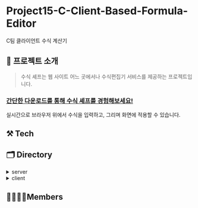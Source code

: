 # Project15-C-Client-Based-Formula-Editor
C팀 클라이언트 수식 계산기
## 📌 프로젝트 소개
>수식 셰프는 웹 사이트 어느 곳에서나 수식편집기 서비스를 제공하는 프로젝트입니다.

### [간단한 다운로드를 통해 수식 셰프를 경험해보세요!](https://chrome.google.com/webstore/search/%EC%88%98%EC%8B%9D%20%EC%85%B0%ED%94%84?hl=ko)
실시간으로 브라우저 위에서 수식을 입력하고, 그리며 화면에 적용할 수 있습니다.

## ⚒️ Tech

## 🗂 Directory

<details>
<summary>server</summary>
  <div markdown="1">
    
```
🗃 Project Folder  
📁server  
├── app.js  
├── 📁bin  
│   └── www  
├── 📁config  
├── 📁models  
├── 📁controllers  
├── 📁services  
├── 📁routes
│   ├── 📁user
│   └── 📁favorite
└── 📁loaders
└── 📁utils
└── 📁__tests__  
```

  </div>
</details>

<details>
<summary>client</summary>
  <div markdown="1">
    
  ```
  📁client  
  ├── 📁public
  │   └── index.html
  └── 📁src
      ├── App
      ├── 📁components  
      │   ├── index.tsx   
      │   ├── style.ts
      │   └── (폴더명).ts
      ├── 📁contexts
      │   ├── index.ts   
      │   ├── 📁latex
      │   └── 📁user
      ├── 📁lib  
      │   ├── 📁hooks
      │   ├── 📁constants
      │   ├── 📁utils
      │   └── 📁apis
      └── 📁__tests__  
  ```
  
  </div>
</details>

## 👩‍👩‍👧‍👦Members
